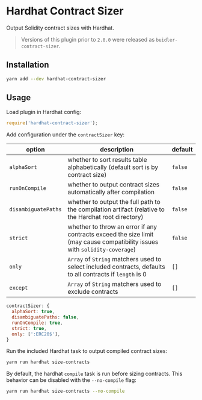 # Hardhat Contract Sizer

Output Solidity contract sizes with Hardhat.

> Versions of this plugin prior to `2.0.0` were released as `buidler-contract-sizer`.

## Installation

```bash
yarn add --dev hardhat-contract-sizer
```

## Usage

Load plugin in Hardhat config:

```javascript
require('hardhat-contract-sizer');
```

Add configuration under the `contractSizer` key:

| option | description | default |
|-|-|-|
| `alphaSort` | whether to sort results table alphabetically (default sort is by contract size) | `false`
| `runOnCompile` | whether to output contract sizes automatically after compilation | `false` |
| `disambiguatePaths` | whether to output the full path to the compilation artifact (relative to the Hardhat root directory) | `false` |
| `strict` | whether to throw an error if any contracts exceed the size limit (may cause compatibility issues with `solidity-coverage`) | `false` |
| `only` | `Array` of `String` matchers used to select included contracts, defaults to all contracts if `length` is 0 | `[]` |
| `except` | `Array` of `String` matchers used to exclude contracts | `[]` |

```javascript
contractSizer: {
  alphaSort: true,
  disambiguatePaths: false,
  runOnCompile: true,
  strict: true,
  only: [':ERC20$'],
}
```

Run the included Hardhat task to output compiled contract sizes:

```bash
yarn run hardhat size-contracts
```

By default, the hardhat `compile` task is run before sizing contracts.  This behavior can be disabled with the `--no-compile` flag:

```bash
yarn run hardhat size-contracts --no-compile
```
